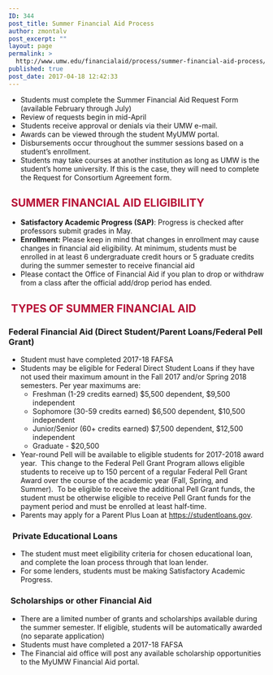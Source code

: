```yaml
---
ID: 344
post_title: Summer Financial Aid Process
author: zmontalv
post_excerpt: ""
layout: page
permalink: >
  http://www.umw.edu/financialaid/process/summer-financial-aid-process/
published: true
post_date: 2017-04-18 12:42:33
---
```

<ul>
 	<li>Students must complete the Summer Financial Aid Request Form (available February through July)</li>
 	<li>Review of requests begin in mid-April</li>
 	<li>Students receive approval or denials via their UMW e-mail.</li>
 	<li>Awards can be viewed through the student MyUMW portal.</li>
 	<li>Disbursements occur throughout the summer sessions based on a student’s enrollment.</li>
 	<li>Students may take courses at another institution as long as UMW is the student’s home university. If this is the case, they will need to complete the Request for Consortium Agreement form.</li>
</ul>
<h2><span style="color: #b81237"><strong> </strong><strong>SUMMER FINANCIAL AID ELIGIBILITY</strong></span></h2>
<ul>
 	<li><strong>Satisfactory Academic Progress (SAP)</strong>: Progress is checked after professors submit grades in May.</li>
 	<li><strong>Enrollment:</strong> Please keep in mind that changes in enrollment may cause changes in financial aid eligibility. At minimum, students must be enrolled in at least 6 undergraduate credit hours or 5 graduate credits during the summer semester to receive financial aid</li>
 	<li>Please contact the Office of Financial Aid if you plan to drop or withdraw from a class after the official add/drop period has ended.</li>
</ul>
<h2><strong> </strong><span style="color: #b81237"><strong>TYPES OF SUMMER FINANCIAL AID</strong></span></h2>
<h3><strong>Federal Financial Aid (Direct Student/Parent Loans/Federal Pell Grant)</strong></h3>
<ul>
 	<li>Student must have completed 2017-18 FAFSA</li>
 	<li>Students may be eligible for Federal Direct Student Loans if they have not used their maximum amount in the Fall 2017 and/or Spring 2018 semesters. Per year maximums are:
<ul>
 	<li>Freshman (1-29 credits earned) $5,500 dependent, $9,500 independent</li>
 	<li>Sophomore (30-59 credits earned) $6,500 dependent, $10,500 independent</li>
 	<li>Junior/Senior (60+ credits earned) $7,500 dependent, $12,500 independent</li>
 	<li>Graduate - $20,500</li>
</ul>
</li>
 	<li>Year-round Pell will be available to eligible students for 2017-2018 award year.  This change to the Federal Pell Grant Program allows eligible students to receive up to 150 percent of a regular Federal Pell Grant Award over the course of the academic year (Fall, Spring, and Summer).  To be eligible to receive the additional Pell Grant funds, the student must be otherwise eligible to receive Pell Grant funds for the payment period and must be enrolled at least half-time.</li>
 	<li>Parents may apply for a Parent Plus Loan at <a href="https://studentloans.gov">https://studentloans.gov</a>.</li>
</ul>
<h3 class="site-container"> <strong> </strong><strong>Private Educational Loans</strong></h3>
<ul>
 	<li>The student must meet eligibility criteria for chosen educational loan, and complete the loan process through that loan lender.</li>
 	<li>For some lenders, students must be making Satisfactory Academic Progress.</li>
</ul>
<h3><strong> </strong><strong>Scholarships or other Financial Aid</strong></h3>
<ul>
 	<li>There are a limited number of grants and scholarships available during the summer semester. If eligible, students will be automatically awarded (no separate application)</li>
 	<li>Students must have completed a 2017-18 FAFSA</li>
 	<li>The Financial aid office will post any available scholarship opportunities to the MyUMW Financial Aid portal.</li>
</ul>